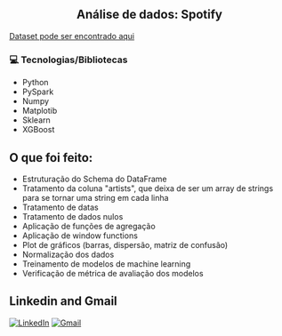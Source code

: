 <h2 align="center"> Análise de dados: Spotify </h2>
<a href="https://www.kaggle.com/datasets/kapturovalexander/spotify-data-from-pyspark-course" target="_blank">Dataset pode ser encontrado aqui</a>

### 💻 Tecnologias/Bibliotecas
  - Python
  - PySpark
  - Numpy
  - Matplotib
  - Sklearn
  - XGBoost

## O que foi feito:
  - Estruturação do Schema do DataFrame
  - Tratamento da coluna "artists", que deixa de ser um array de strings para se tornar uma string em cada linha
  - Tratamento de datas
  - Tratamento de dados nulos
  - Aplicação de funções de agregação
  - Aplicação de window functions
  - Plot de gráficos (barras, dispersão, matriz de confusão)
  - Normalização dos dados
  - Treinamento de modelos de machine learning
  - Verificação de métrica de avaliação dos modelos

## Linkedin and Gmail
<p align="center">

[![LinkedIn](https://img.shields.io/badge/linkedin-%230077B5.svg?style=for-the-badge&logo=linkedin&logoColor=white)](https://linkedin.com/in/reidner-adnan-b19377210) 	[![Gmail](https://img.shields.io/badge/Gmail-D14836?style=for-the-badge&logo=gmail&logoColor=white)](mailto:rdn.adn00@gmail.com)

</p>


